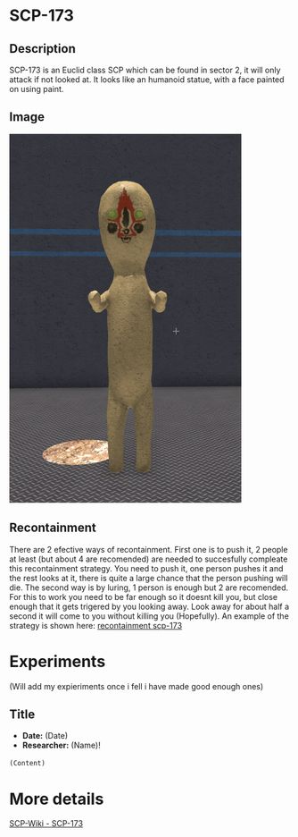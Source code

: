 # SCP-173

## Description
SCP-173 is an Euclid class SCP which can be found in sector 2, it will only attack if not looked at. It looks like an humanoid statue, with a face painted on using paint. 

## Image
![Image](/SCP/SCP-173.png)

## Recontainment
There are 2 efective ways of recontainment. First one is to push it, 2 people at least (but about 4 are recomended) are needed to succesfully compleate this recontainment strategy. You need to push it, one person pushes it and the rest looks at it, there is quite a large chance that the person pushing will die. The second way is by luring, 1 person is enough but 2 are recomended. For this to work you need to be far enough so it doesnt kill you, but close enough that it gets trigered by you looking away. Look away for about half a second it will come to you without killing you (Hopefully). An example of the strategy is shown here:
[recontainment scp-173](https://user-images.githubusercontent.com/83278508/116229401-be7fba80-a756-11eb-955b-afa208a8b210.png)

# Experiments
(Will add my expieriments once i fell i have made good enough ones) 
## Title
* **Date:** (Date)
* **Researcher:** (Name)!


`(Content)`

# More details
[SCP-Wiki - SCP-173](http://scp-wiki.wikidot.com/scp-173)
